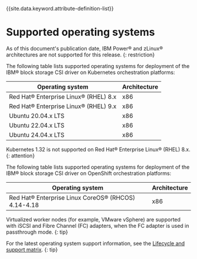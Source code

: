 
{{site.data.keyword.attribute-definition-list}}

# Supported operating systems

As of this document's publication date, IBM Power® and zLinux® architectures are not supported for this release. {: restriction}

The following table lists supported operating systems for deployment of the IBM® block storage CSI driver on Kubernetes orchestration platforms:

| Operating system                                     |Architecture|
|------------------------------------------------------|------------|
| Red Hat® Enterprise Linux® (RHEL) 8.x                |x86|
| Red Hat® Enterprise Linux® (RHEL) 9.x                |x86|
| Ubuntu 20.04.x LTS                                   |x86|
| Ubuntu 22.04.x LTS                                   |x86|
| Ubuntu 24.04.x LTS                                   |x86|

Kubernetes 1.32 is not supported on Red Hat® Enterprise Linux® (RHEL) 8.x. {: attention}

The following table lists supported operating systems for deployment of the IBM® block storage CSI driver on OpenShift orchestration platforms:

| Operating system                                     |Architecture|
|------------------------------------------------------|------------|
| Red Hat® Enterprise Linux CoreOS® (RHCOS) 4.14-4.18  |x86|


Virtualized worker nodes (for example, VMware vSphere) are supported with iSCSI and Fibre Channel (FC) adapters, when the FC adapter is used in passthrough mode. {: tip}

For the latest operating system support information, see the [Lifecycle and support matrix](https://www.ibm.com/docs/en/stg-block-csi-driver?topic=SSRQ8T/landing/csi_lifecycle_support_matrix.html). {: tip}


